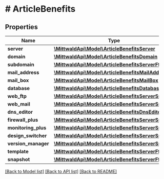 # # ArticleBenefits

## Properties

Name | Type | Description | Notes
------------ | ------------- | ------------- | -------------
**server** | [**\MittwaldApi\Model\ArticleBenefitsServer**](ArticleBenefitsServer.md) |  | [optional]
**domain** | [**\MittwaldApi\Model\ArticleBenefitsDomain**](ArticleBenefitsDomain.md) |  | [optional]
**subdomain** | [**\MittwaldApi\Model\ArticleBenefitsServerFtpUser**](ArticleBenefitsServerFtpUser.md) |  | [optional]
**mail_address** | [**\MittwaldApi\Model\ArticleBenefitsMailAddress**](ArticleBenefitsMailAddress.md) |  | [optional]
**mail_box** | [**\MittwaldApi\Model\ArticleBenefitsMailBox**](ArticleBenefitsMailBox.md) |  | [optional]
**database** | [**\MittwaldApi\Model\ArticleBenefitsDatabase**](ArticleBenefitsDatabase.md) |  | [optional]
**web_ftp** | [**\MittwaldApi\Model\ArticleBenefitsServerSsh**](ArticleBenefitsServerSsh.md) |  | [optional]
**web_mail** | [**\MittwaldApi\Model\ArticleBenefitsServerSsh**](ArticleBenefitsServerSsh.md) |  | [optional]
**dns_editor** | [**\MittwaldApi\Model\ArticleBenefitsDnsEditor**](ArticleBenefitsDnsEditor.md) |  | [optional]
**firewall_plus** | [**\MittwaldApi\Model\ArticleBenefitsServerSsh**](ArticleBenefitsServerSsh.md) |  | [optional]
**monitoring_plus** | [**\MittwaldApi\Model\ArticleBenefitsServerSsh**](ArticleBenefitsServerSsh.md) |  | [optional]
**design_switcher** | [**\MittwaldApi\Model\ArticleBenefitsServerSsh**](ArticleBenefitsServerSsh.md) |  | [optional]
**version_manager** | [**\MittwaldApi\Model\ArticleBenefitsServerSsh**](ArticleBenefitsServerSsh.md) |  | [optional]
**template** | [**\MittwaldApi\Model\ArticleBenefitsServerFtpUser**](ArticleBenefitsServerFtpUser.md) |  | [optional]
**snapshot** | [**\MittwaldApi\Model\ArticleBenefitsServerFtpUser**](ArticleBenefitsServerFtpUser.md) |  | [optional]

[[Back to Model list]](../../README.md#models) [[Back to API list]](../../README.md#endpoints) [[Back to README]](../../README.md)
